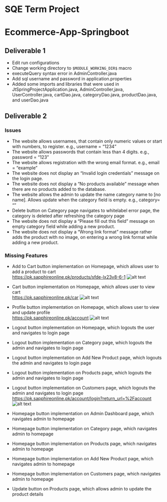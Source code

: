 # SQE Term Project

# Ecommerce-App-Springboot

## Deliverable 1
- Edit run configurations
- Change working directory to ```$MODULE_WORKING_DIR$``` macro
- executeQuery syntax error in AdminController.java
- Add sql username and password in application.properties
- Added some imports and libraries that were used in JtSpringProjectApplication.java, AdminController,java, UserController.java, cartDao.java, categoryDao.java, productDao.java, and userDao.java

## Deliverable 2
### Issues 
- The website allows usernames, that contain only numeric values or start with numbers, to register.
    e.g., username = “1234”
- The website allows passwords that contain less than 4 digits.
    e.g., password = “123”
- The website allows registration with the wrong email format.
    e.g., email = “example”
- The website does not display an “Invalid login credentials” message on the login page.
- The website does not display a “No products available” message when there are no products added to the database.
- The website allows the admin to update the name category name to [no name]. Allows update when the category field is empty.
    e.g., category= “”
- Delete button on Category page navigates to whitelabel error page, the category is deleted after refreshing the category page
- The website does not display a “Please fill out this field” message on empty category field while adding a new product.
- The website does not display a “Wrong link format” message rather adds the product with no image, on entering a wrong link format while adding a new product.

### Missing Features
- Add to Cart button implementation on Homepage, which allows user to add a product to cart<br/>
https://pk.sapphireonline.pk/products/sfde-lx23v8-6-1
  ![alt text](https://github.com/Areeba-Tariq/Ecommerce-App-Springboot/assets/102382100/de5424ef-fff8-42d9-9d1d-47b2167f039d)
- Cart button implementation on Homepage, which allows user to view cart<br/>
	https://pk.sapphireonline.pk/car
![alt text](https://github.com/Areeba-Tariq/Ecommerce-App-Springboot/assets/102382100/edb02849-a8d7-44de-afe6-46f59bd48250)
- Profile button implementation on Homepage, which allows user to view and update profile<br/>
	https://pk.sapphireonline.pk/account
![alt text](https://github.com/Areeba-Tariq/Ecommerce-App-Springboot/assets/102382100/34744f4c-e2f4-4d0f-9236-d5453aadc16f)
- Logout button implementation on Homepage, which logouts the user and navigates to login page
- Logout button implementation on Category page, which logouts the admin and navigates to login page
- Logout button implementation on Add New Product page, which logouts the admin and navigates to login page
- Logout button implementation on Products page, which logouts the admin and navigates to login page
- Logout button implementation on Customers page, which logouts the admin and navigates to login page<br/>
	https://pk.sapphireonline.pk/account/login?return_url=%2Faccount
![alt text](https://github.com/Areeba-Tariq/Ecommerce-App-Springboot/assets/102382100/86e6bd72-5459-458a-8205-22dca12773ae)
- Homepage button implementation on Admin Dashboard page, which navigates admin to homepage
- Homepage button implementation on Category page, which navigates admin to homepage
- Homepage button implementation on Products page, which navigates admin to homepage
- Homepage button implementation on Add New Product page, which navigates admin to homepage
- Homepage button implementation on Customers page, which navigates admin to homepage<br/>

- Update button on Products page, which allows admin to update the product details<br/>
